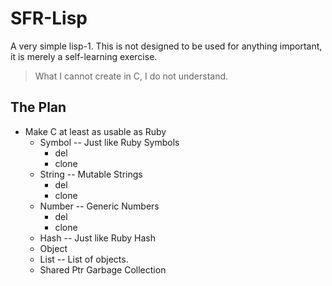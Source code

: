 # SFR-Lisp

A very simple lisp-1. This is not designed to be
used for anything important, it is merely a self-learning exercise.

> What I cannot create in C, I do not understand.

## The Plan

- Make C at least as usable as Ruby
  - Symbol -- Just like Ruby Symbols
    - del
    - clone
  - String -- Mutable Strings
    - del
    - clone
  - Number -- Generic Numbers
    - del
    - clone
  - Hash   -- Just like Ruby Hash
  - Object
  - List   -- List of objects.
  - Shared Ptr Garbage Collection


